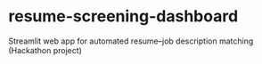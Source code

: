 # resume-screening-dashboard
Streamlit web app for automated resume–job description matching (Hackathon project)
